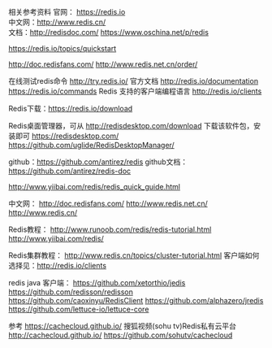 相关参考资料
官网： https://redis.io     
中文网：http://www.redis.cn/    
文档：http://redisdoc.com/
https://www.oschina.net/p/redis


https://redis.io/topics/quickstart

http://doc.redisfans.com/
http://www.redis.net.cn/order/

在线测试redis命令 http://try.redis.io/
官方文档 http://redis.io/documentation 
https://redis.io/commands
Redis 支持的客户端编程语言  http://redis.io/clients

Redis下载：https://redis.io/download


Redis桌面管理器，可从 http://redisdesktop.com/download 下载该软件包，安装即可
https://redisdesktop.com/
https://github.com/uglide/RedisDesktopManager/

github：https://github.com/antirez/redis
github文档：https://github.com/antirez/redis-doc

http://www.yiibai.com/redis/redis_quick_guide.html

中文网：
http://doc.redisfans.com/
http://www.redis.net.cn/
http://www.redis.cn/


Redis教程：
http://www.runoob.com/redis/redis-tutorial.html
http://www.yiibai.com/redis/


Redis集群教程：
http://www.redis.cn/topics/cluster-tutorial.html
客户端如何选择见：http://redis.io/clients


redis java 客户端：
https://github.com/xetorthio/jedis
https://github.com/redisson/redisson
https://github.com/caoxinyu/RedisClient
https://github.com/alphazero/jredis
https://github.com/lettuce-io/lettuce-core



参考
https://cachecloud.github.io/
搜狐视频(sohu tv)Redis私有云平台 http://cachecloud.github.io/
https://github.com/sohutv/cachecloud




